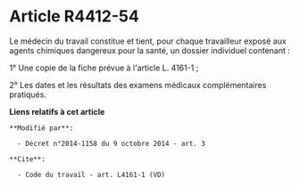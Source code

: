 # Article R4412-54

Le médecin du travail constitue et tient, pour chaque travailleur exposé aux agents chimiques dangereux pour la santé, un
dossier individuel contenant : 

1° Une copie de la fiche prévue à l'article L. 4161-1 ; 

2° Les dates et les résultats des examens médicaux complémentaires pratiqués.

**Liens relatifs à cet article**

	**Modifié par**:

	  - Décret n°2014-1158 du 9 octobre 2014 - art. 3

	**Cite**:

	  - Code du travail - art. L4161-1 (VD)
